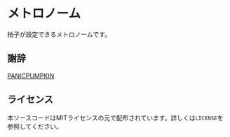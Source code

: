 # メトロノーム

拍子が設定できるメトロノームです。

謝辞
----
[PANICPUMPKIN](http://pansound.com/panicpumpkin/index.html)

ライセンス
----------
本ソースコードはMITライセンスの元で配布されています。詳しくは`LICENSE`を参照してください。
